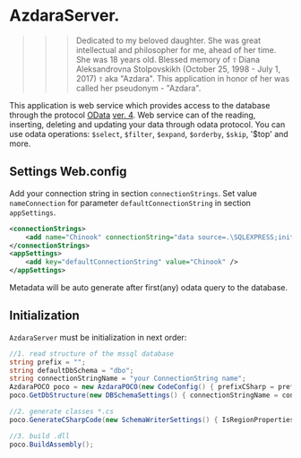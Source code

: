 ﻿# AzdaraServer.

>>>Dedicated to my beloved daughter.
She was great intellectual and philosopher for me, ahead of her time.
She was 18 years old.
Blessed memory of `☦️` Diana Aleksandrovna Stolpovskikh (October 25, 1998 - July 1, 2017) `☦️` aka "Azdara".
This application in honor of her was called her pseudonym - "Azdara".
>>>

This application is web service which provides access to the database through the protocol [OData](http://odata.org) [ver. 4](http://docs.oasis-open.org/odata/odata/v4.0/odata-v4.0-part1-protocol.html).
Web service can of the reading, inserting, deleting and updating your data through odata protocol.
You can use odata operations: `$select`, `$filter`, `$expand`, `$orderby`, `$skip`, '$top' and more.

## Settings Web.config

Add your connection string in section `connectionStrings`. 
Set value `nameConnection` for parameter `defaultConnectionString` in section `appSettings`. 

```xml
<connectionStrings>
	<add name="Chinook" connectionString="data source=.\SQLEXPRESS;initial catalog=Chinook;integrated security=True;MultipleActiveResultSets=True" providerName="System.Data.SqlClient" />
</connectionStrings>  
<appSettings>
	<add key="defaultConnectionString" value="Chinook" />
</appSettings>
```

Metadata will be auto generate after first(any) odata query to the database.

## Initialization

`AzdaraServer` must be initialization in next order:
```c#
//1. read structure of the mssql database
string prefix = "";
string defaultDbSchema = "dbo";
string connectionStringName = "your ConnectionString name";
AzdaraPOCO poco = new AzdaraPOCO(new CodeConfig() { prefixCSharp = prefix, defaultSchema = defaultDbSchema, folderName = connectionStringName});
poco.GetDbStructure(new DBSchemaSettings() { connectionStringName = connectionStringName, providerName = "System.Data.SqlClient" });
```

```c#
//2. generate classes *.cs 
poco.GenerateCSharpCode(new SchemaWriterSettings() { IsRegionProperties = true });
```

```c#
//3. build .dll
poco.BuildAssembly();
```